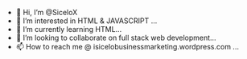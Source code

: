 - 👋 Hi, I’m @SiceloX
- 👀 I’m interested in HTML & JAVASCRIPT ...
- 🌱 I’m currently learning HTML...
- 💞️ I’m looking to collaborate on full stack web development...
- 📫 How to reach me @ isicelobusinessmarketing.wordpress.com ...

<!---
SiceloX/SiceloX is a ✨ special ✨ repository because its `README.md` (this file) appears on your GitHub profile.
You can click the Preview link to take a look at your changes.
--->
